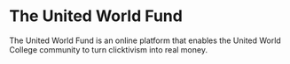 # The United World Fund



The United World Fund is an online platform that enables the United World College community to turn clicktivism into real money.
